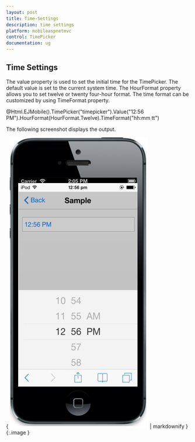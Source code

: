 ```yaml
---
layout: post
title: Time-Settings
description: time settings                                               
platform: mobileaspnetmvc
control: TimePicker
documentation: ug
---
```


## Time Settings                                               

The value property is used to set the initial time for the TimePicker. The default value is set to the current system time. The HourFormat property allows you to set twelve or twenty four-hour format. The time format can be customized by using TimeFormat property.

 @Html.EJMobile().TimePicker("timepicker").Value("12:56 PM").HourFormat(HourFormat.Twelve).TimeFormat("hh:mm tt")



The following screenshot displays the output.

{ ![](Time-Settings_images/Time-Settings_img1.png) | markdownify }
{:.image }


